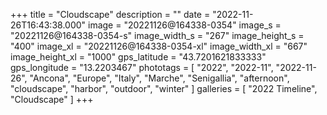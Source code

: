 +++
title = "Cloudscape"
description = ""
date = "2022-11-26T16:43:38.000"
image = "20221126@164338-0354"
image_s = "20221126@164338-0354-s"
image_width_s = "267"
image_height_s = "400"
image_xl = "20221126@164338-0354-xl"
image_width_xl = "667"
image_height_xl = "1000"
gps_latitude = "43.7201621833333"
gps_longitude = "13.2203467"
phototags = [ "2022", "2022-11", "2022-11-26", "Ancona", "Europe", "Italy", "Marche", "Senigallia", "afternoon", "cloudscape", "harbor", "outdoor", "winter" ]
galleries = [ "2022 Timeline", "Cloudscape" ]
+++
